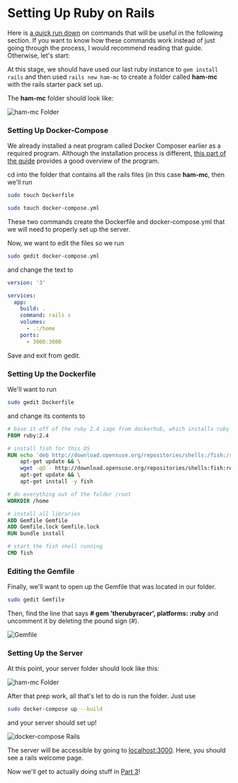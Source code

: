 # Setting Up Ruby on Rails

Here is [a quick run down](../Ubuntu/Using_Ubuntu_Advanced.md) on commands that will be useful in the following section. If you want to know how these commands work instead of just going through the process, I would recommend reading that guide. Otherwise, let's start:

At this stage, we should have used our last ruby instance to ```gem install rails``` and then used ```rails new ham-mc``` to create a folder called **ham-mc** with the rails starter pack set up.

The **ham-mc** folder should look like:

![ham-mc Folder](https://i.imgur.com/7ub6f8U.png)

### Setting Up Docker-Compose

We already installed a neat program called Docker Composer earlier as a required program. Although the installation process is different, [this part of the guide](rails-02.md#setting-up-docker) provides a good overview of the program.

cd into the folder that contains all the rails files (in this case **ham-mc**, then we'll run

```bash
sudo touch Dockerfile
```

```bash
sudo touch docker-compose.yml
```

These two commands create the Dockerfile and docker-compose.yml that we will need to properly set up the server.

Now, we want to edit the files so we run

```bash
sudo gedit docker-compose.yml
```

and change the text to

```yaml
version: '3'

services:
  app:
    build: .
    command: rails s
    volumes:
      - .:/home
    ports:
      - 3000:3000
```

Save and exit from gedit.

### Setting Up the Dockerfile

We'll want to run

```bash
sudo gedit Dockerfile
```

and change its contents to

```dockerfile
# base it off of the ruby 2.4 iage from dockerhub, which installs ruby and gets that set up
FROM ruby:2.4

# install fish for this OS
RUN echo 'deb http://download.opensuse.org/repositories/shells:/fish:/release:/2/Debian_8.0/ /' >> /etc/apt/sources.list.d/fish.list && \
    apt-get update && \
    wget -qO - http://download.opensuse.org/repositories/shells:fish:release:2/Debian_8.0/Release.key | apt-key add - && \
    apt-get update && \
    apt-get install -y fish

# do everything out of the folder /root
WORKDIR /home

# install all libraries
ADD Gemfile Gemfile
ADD Gemfile.lock Gemfile.lock
RUN bundle install

# start the fish shell running
CMD fish
```

### Editing the Gemfile

Finally, we'll want to open up the Gemfile that was located in our folder.

```bash
sudo gedit Gemfile
```

Then, find the line that says **# gem 'therubyracer', platforms: :ruby** and uncomment it by deleting the pound sign (#).

![Gemfile](https://i.imgur.com/pWdsSfu.png)

### Setting Up the Server

At this point, your server folder should look like this:

![ham-mc Folder](https://i.imgur.com/n1V7oMF.png)

After that prep work, all that's let to do is run the folder. Just use

```bash
sudo docker-compose up --build
```

and your server should set up!

![docker-compose Rails](https://i.imgur.com/FriwwD2.png)


The server will be accessible by going to [localhost:3000](http://localhost:3000). Here, you should see a rails welcome page.

Now we'll get to actually doing stuff in [Part 3](rails-03.md)!
